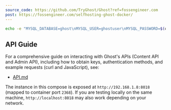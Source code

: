 ```yaml
---
source_code: https://github.com/TryGhost/Ghost?ref=fossengineer.com
post: https://fossengineer.com/selfhosting-ghost-docker/
---
```



```sh
echo -e "MYSQL_DATABASE=ghost\nMYSQL_USER=ghostuser\nMYSQL_PASSWORD=$(openssl rand -base64 32)\nMYSQL_ROOT_PASSWORD=$(openssl rand -base64 32)" > .env
```

## API Guide

For a comprehensive guide on interacting with Ghost's APIs (Content API and Admin API), including how to obtain keys, authentication methods, and example requests (curl and JavaScript), see:

- [API.md](./API.md)

The instance in this compose is exposed at `http://192.168.1.8:8018` (mapped to container port `2368`). If you are testing locally on the same machine, `http://localhost:8018` may also work depending on your network.